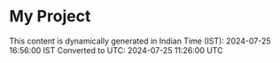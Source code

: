 # My Project

This content is dynamically generated in Indian Time (IST): 2024-07-25 16:56:00 IST
Converted to UTC: 2024-07-25 11:26:00 UTC
